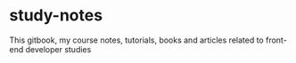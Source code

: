 # study-notes
This gitbook, my course notes, tutorials, books and articles related to front-end developer studies
